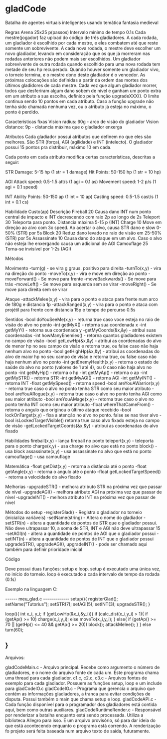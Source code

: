 # gladCode
Batalha de agentes virtuais inteligentes usando temática fantasia medieval

Regras
Arena 25x25 p(passos)
Intervalo mínimo de tempo 0.1s
Cada mestre(jogador) faz upload do código de três gladiadores. A cada rodada, um gladiador é escolhido por cada mestre, e eles combatem até que reste somente um sobrevivente. A cada nova rodada, o mestre deve escolher um novo gladiador, levando em consideração que os que já morreram nas rodadas anteriores não podem mais ser escolhidos. Um gladiador sobrevivente de outra rodada quando escolhido para uma nova rodada tem metade de seu hp recuperado. Quando houver somente um gladiador vivo, o torneio termina, e o mestre dono deste gladiador é o vencedor. As próximas colocações são definidas a partir da ordem das mortes dos últimos gladidores de cada mestre.
Cada vez que algum gladiador morrer, todos que desferiram algum dano sobem de nível e ganham um ponto extra em um atributo a sua escolha, definido pela função upgradeXXX(). O limite continua sendo 10 pontos em cada atributo. Caso a função upgrade não tenha sido chamada nenhuma vez, ou o atributo já esteja no máximo, o ponto é perdido.

Características fixas
Vision radius: 60g - arco de visão do gladiador
Vision distance: 9p - distancia máxima que o gladiador enxerga

Atributos
Cada gladiador possui atributos que definem no que eles são melhores. São STR (força), AGI (agilidade) e INT (intelecto).
O gladiador possui 15 pontos pra distribuir, máximo 10 em cada.

Cada ponto em cada atributo modifica certas características, descritas a seguir:

STR
Damage: 5-15 hp (1 str = 1 damage)
Hit Points: 50-150 hp (1 str = 10 hp)

AGI
Attack speed: 0.5-1.5 att/s (1 agi = 0.1 as)
Movement speed: 1-2 p/s (1 agi = 0.1 speed)

INT
Ability Points: 50-150 ap (1 int = 10 ap)
Casting speed: 0.5-1.5 cast/s (1 int = 0.1 cs)

Habilidade	Custo(ap)	Descrição
Fireball	20		Causa dano INT num ponto central de impacto e INT decrescendo com raio 2p ao longo de 2s
Teleport	30		Teleporta para ponto. Distancia máxima  5-15 p (INT)
Charge		10		Move em direção ao alvo com 3x speed. Ao acertar o alvo, causa STR dano e slow 0-50% (STR) por 5s
Block		20		Reduz dano levado no raio de visão em 25-50% (STR) por 5s
Assassinate	10		Causa dano do ataque em um alvo. Caso o alvo não esteja lhe enxergando causa um adicional de AGI
Camouflage	25		Torna-se invisível por 1-2s (AGI)

Métodos

Movimento
-turn(g) - se vira g graus. positivo para direita
-turnTo(x,y) - vira na direção do ponto
-moveTo(x,y) - vira e move em direção ao ponto
-moveForward() - Se move para frente
-moveBackwards() - Se move para trás
-moveLeft() - Se move para esquerda sem se virar
-moveRight() - Se move para direita sem se virar

Ataque
-attackMelee(x,y) - vira para o ponto e ataca para frente num arco de 180g e distancia 1p
-attackRanged(x,y) - vira para o ponto e ataca com projétil para frente com distancia 15p e tempo de percurso 0.5s

Sentidos
-bool doYouSeeMe(x,y) - returna true caso voce esteja no raio de visão do alvo no ponto
-int getMyX() - retorna sua coordenada x
-int getMyY() - retorna sua coordenada y
-getMyCoords(&x,&y) - atribui suas coordenadas
-int howManyEnemies() - retorna quantos gladiadores existem no campo de visão
-bool getLowHp(&x,&y) - atribui as coordenadas do alvo de menor hp no seu campo de visão e retorna true, ou false caso não haja nenhum alvo no ponto
-bool getHighHp(&x,&y) - atribui as coordenadas do alvo de maior hp no seu campo de visão e retorna true, ou false caso não haja nenhum alvo no ponto
-int getEnemyHealth(x,y) - retorna o estado de saúde do alvo no ponto (valores de 1 até 4), ou 0 caso não haja alvo no ponto
-int getMyHp() - retorna o hp
-int getMyAp() - retorna o ap
-int getMySTR() - retorna STR
-int getMyAGI() - retorna AGI
-int getMyINT() - retorna INT
-float getMySpeed() - retorna speed
-bool areYouAWarrior(x,y) - retorna true caso o alvo no ponto tenha STR como seu maior atributo
-bool areYouARogue(x,y) - retorna true caso o alvo no ponto tenha AGI como seu maior atributo
-bool areYouAMage(x,y) - retorna true caso o alvo no ponto tenha INT como seu maior atributo
-float whereThatCameFrom() - retorna o angulo que originou o último ataque recebido
-bool lockOnTarget(x,y) - fixa a atenção no alvo no ponto. false se nao tiver alvo
-bool isLockedTargetVisible() retorna true caso alvo fixado esteja no campo de visão
-getLockedTargetCoords(&x,&y) - atribui as coordenadas do alvo fixado

Habilidades
fireball(x,y) - lança fireball no ponto
teleport(x,y) - teleporta para o ponto
charge(x,y) - usa charge no alvo que está no ponto
block() - usa block
assassinate(x,y) - usa assassinate no alvo que está no ponto
camouflage() - usa camouflage

Matemática
-float getDist(x,y) - retorna a distância até o ponto
-float getAngle(x,y) - retorna o angulo até o ponto
-float getLockedTargetSpeed() - retorna a velocidade do alvo fixado

Melhorias
-upgradeSTR() - melhora atributo STR na próxima vez que passar de nível
-upgradeAGI() - melhora atributo AGI na próxima vez que passar de nível
-upgradeINT() - melhora atributo INT na próxima vez que passar de nível

Métodos do setup
-registerGlad() - Registra o gladiador no torneio (inicializa variáveis)
-setName(string) - Altera o nome do gladiador
-setSTR(n) - altera a quantidade de pontos de STR que o gladiador possui. Não deve ultrapassar 10, a soma de STR, INT e AGI não deve ultrapassar 15
-setAGI(n) - altera a quantidade de pontos de AGI que o gladiador possui
-setINT(n) - altera a quantidade de pontos de INT que o gladiador possui
upgradeSTR(), upgradeAGI(), upgradeINT() - pode ser chamado aqui também para definir prioridade inicial

Código

Deve possui duas funções: setup e loop.
setup é executado uma única vez, no início do torneio.
loop é executado a cada intervalo de tempo da rodada (0.1s)

Exemplo na linguagem C:

------ meu_glad.c -------------
setup(){
	registerGlad();
	setName("Tutorius");
	setSTR(7);
	setAGI(5);
	setINT(3);
	upgradeSTR();
}

loop(){
	int x_i, y_i;
	if (getLowHp(&x_i,&y_i)){
		if (calc_dist(x_i,y_i) > 1){
			if (getAp() >= 10)
				charge(x_i,y_i);
			else
				moveTo(x_i,y_i);
		}
		else{
			if (getAp() >= 70 || (getHp() <= 40 && getAp() >= 20))
				block();
			attackMelee();
		}
	}
	else
		turn(60);
	
}
-------------------------------


Arquivos:

gladCodeMain.c - Arquivo principal. Recebe como argumento o número de gladiadores, e o nome do arquivo fonte de cada um. Este programa chama uma thread para cada gladiador.
c1.c, c2.c, c3.c - Arquivos fontes de exemplo para cada gladiador. Possuem as funções setup, loop e um include para gladCodeIO.c
gladCodeIO.c - Programa que gerencia o arquivo que contém as informações gladiadores, a tranca para evitar condições de disputa. Possui também o main que chama setup e loop.
gladCodeAPI.c - Cada função disponível para o programador dos gladiadores está contida aqui, bem como outras auxiliares.
gladCodeRuntimeRender.c - Responsável por renderizar a batalha enquanto está sendo processada. Utiliza a biblioteca Allegro para isso. É um arquivo provisório, só para dar ideia do que está acontecendo enquanto o programa está correndo. A renderização fo projeto será feita baseada num arquivo texto de saída, futuramente.
